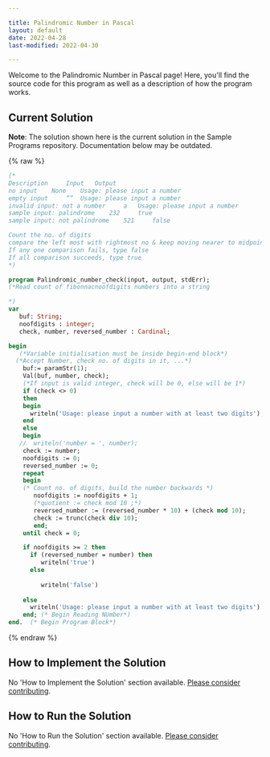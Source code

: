 ```yaml
---

title: Palindromic Number in Pascal
layout: default
date: 2022-04-28
last-modified: 2022-04-30

---
```


Welcome to the Palindromic Number in Pascal page! Here, you'll find the source code for this program as well as a description of how the program works.

## Current Solution

**Note**: The solution shown here is the current solution in the Sample Programs repository. Documentation below may be outdated.

{% raw %}

```Pascal
(*
Description 	Input 	Output
no input 	None 	Usage: please input a number
empty input 	”” 	Usage: please input a number
invalid input: not a number 	a 	Usage: please input a number
sample input: palindrome 	232 	true
sample input: not palindrome 	521 	false

Count the no. of digits
compare the left most with rightmost no & keep moving nearer to midpoint
If any one comparison fails, type false
If all comparison succeeds, type true
*)

program Palindromic_number_check(input, output, stdErr);
(*Read count of fibonnacnoofdigits numbers into a string

*)
var
   buf: String;
   noofdigits : integer;
   check, number, reversed_number : Cardinal;

begin
   (*Variable initialisation must be inside begin-end block*)
  (*Accept Number, check no. of digits in it, ...*)
    buf:= paramStr(1);
    Val(buf, number, check);  
    (*If input is valid integer, check will be 0, else will be 1*)
    if (check <> 0)
    then
    begin
      writeln('Usage: please input a number with at least two digits');
    end
    else
    begin
   //  writeln('number = ', number);
    check := number;
    noofdigits := 0;
    reversed_number := 0;
    repeat
    begin
    (* Count no. of digits, build the number backwards *)
       noofdigits := noofdigits + 1;
       (*quotient := check mod 10 ;*)
       reversed_number := (reversed_number * 10) + (check mod 10);
       check := trunc(check div 10);
       end;
    until check = 0;

    if noofdigits >= 2 then
      if (reversed_number = number) then
         writeln('true')
      else
      
         writeln('false')
   
    else
      writeln('Usage: please input a number with at least two digits')
    end; (* Begin Reading NUmber*)
end.  (* Begin Program Block*)
```

{% endraw %}

## How to Implement the Solution

No 'How to Implement the Solution' section available. [Please consider contributing](https://github.com/TheRenegadeCoder/sample-programs-website).

## How to Run the Solution

No 'How to Run the Solution' section available. [Please consider contributing](https://github.com/TheRenegadeCoder/sample-programs-website).